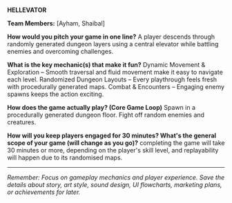 **HELLEVATOR**

**Team Members:** [Ayham, Shaibal]

**How would you pitch your game in one line?**
A player descends through randomly generated dungeon layers using a central elevator while battling enemies and overcoming challenges.

**What is the key mechanic(s) that make it fun?**
Dynamic Movement & Exploration – Smooth traversal and fluid movement make it easy to navigate each level.
Randomized Dungeon Layouts – Every playthrough feels fresh with procedurally generated maps.
Combat & Encounters – Engaging enemy spawns keeps the action exciting.

**How does the game actually play? (Core Game Loop)**
Spawn in a procedurally generated dungeon floor.
Fight off random enemies and creatures.

**How will you keep players engaged for 30 minutes? What's the general scope of your game (will change as you go)?**
completing the game will take 30 minutes or more, depending on the player's skill level, and replayability will happen due to its randomised maps.

---
*Remember: Focus on gameplay mechanics and player experience. Save the details about story, art style, sound design, UI flowcharts, marketing plans, or achievements for later.*
